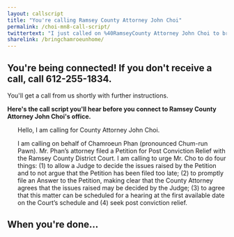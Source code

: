 ```yaml
---
layout: callscript
title: "You're calling Ramsey County Attorney John Choi"
permalink: /choi-mn8-call-script/
twittertext: "I just called on %40RamseyCounty Attorney John Choi to bring Chamroeun Phan home. Call%3A"
sharelink: /bringchamroeunhome/
---
```


## You're being connected! If you don't receive a call, call 612-255-1834.

You'll get a call from us shortly with further instructions.

__Here's the call script you'll hear before you connect to Ramsey County Attorney John Choi's office.__

<div class="featurebox">
<ul class="script">


Hello, I am calling for County Attorney John Choi.

I am calling on behalf of Chamroeun Phan (pronounced Chum-run Pawn). Mr. Phan’s attorney filed a Petition for Post Conviction Relief with the Ramsey County District Court. I am calling to urge Mr. Cho to do four things: (1) to allow a Judge to decide the issues raised by the Petition and to not argue that the Petition has been filed too late; (2) to promptly file an Answer to the Petition, making clear that the County Attorney agrees that the issues raised may be decided by the Judge; (3) to agree that this matter can be scheduled for a hearing at the first available date on the Court’s schedule and (4) seek post conviction relief.
</ul>
</div>

## When you're done...
